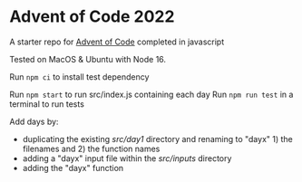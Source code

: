 # Advent of Code 2022

A starter repo for [Advent of Code](https://adventofcode.com/) completed in javascript

Tested on MacOS & Ubuntu with Node 16.

Run `npm ci` to install test dependency

Run `npm start` to run src/index.js containing each day
Run `npm run test` in a terminal to run tests

Add days by:

- duplicating the existing _src/day1_ directory and renaming to "dayx" 1) the filenames and 2) the function names
- adding a "dayx" input file within the _src/inputs_ directory
- adding the "dayx" function
